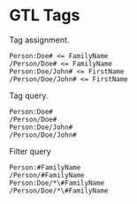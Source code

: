 ﻿# GTL Tags

Tag assignment.
```gtl
Person:Doe# <= FamilyName
/Person/Doe# <= FamilyName
Person:Doe/John# <= FirstName
/Person/Doe/John# <= FirstName
```

Tag query.
```gtl
Person:Doe#
/Person/Doe#
Person:Doe/John#
/Person/Doe/John#
```

Filter query
```gtl
Person:#FamilyName
/Person/#FamilyName
Person:Doe/*\#FamilyName
/Person/Doe/*\#FamilyName
```
